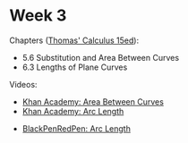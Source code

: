 # Week 3

Chapters ([Thomas' Calculus 15ed](https://annas-archive.org/md5/ca33a08bbe2ed2ef4769d8ff9fbdde41)):
- 5.6 Substitution and Area Between Curves
- 6.3 Lengths of Plane Curves

Videos:

- [Khan Academy: Area Between Curves](https://www.khanacademy.org/math/ap-calculus-ab/ab-applications-of-integration-new/ab-8-4/v/evaluating-simple-definite-integral)
- [Khan Academy: Arc Length](https://www.khanacademy.org/math/ap-calculus-bc/bc-advanced-functions-new/bc-9-3/v/parametric-curve-arc-length)
<!---->
- [BlackPenRedPen: Arc Length](https://www.youtube.com/watch?v=PK7HZiFG_VI)